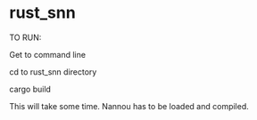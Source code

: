 # rust_snn

TO RUN:

Get to command line

cd to rust_snn directory

cargo build

This will take some time. 
Nannou has to be loaded and compiled.



